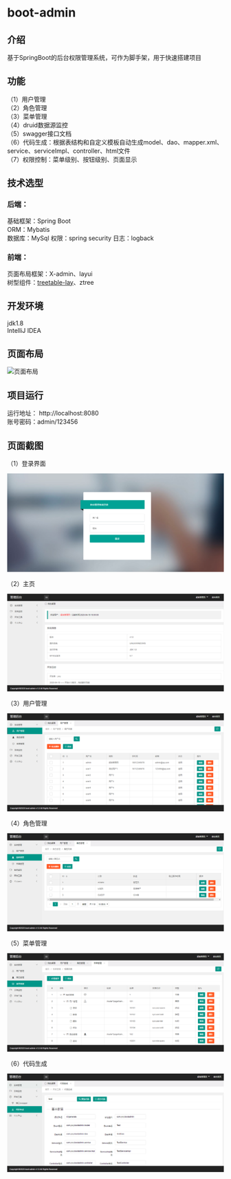 # boot-admin


## 介绍
基于SpringBoot的后台权限管理系统，可作为脚手架，用于快速搭建项目


## 功能
（1）用户管理  
（2）角色管理  
（3）菜单管理  
（4）druid数据源监控  
（5）swagger接口文档  
（6）代码生成：根据表结构和自定义模板自动生成model、dao、mapper.xml、service、serviceImpl、controller、html文件  
（7）权限控制：菜单级别、按钮级别、页面显示


## 技术选型
### 后端：
基础框架：Spring Boot  
ORM：Mybatis  
数据库：MySql
权限：spring security
日志：logback

### 前端：
页面布局框架：X-admin、layui    
树型组件：[treetable-lay](https://gitee.com/whvse/treetable-lay)、ztree

## 开发环境  
jdk1.8  
IntelliJ IDEA  


## 页面布局
![页面布局](https://github.com/stormjerome/boot-admin/tree/main/doc/页面布局.png)


## 项目运行
运行地址：
http://localhost:8080  
账号密码：admin/123456

## 页面截图 
（1）登录界面

![登录界面](doc/1.png)

（2）主页

![主页](doc/2.png)

（3）用户管理

![用户管理](doc/3.png)

（4）角色管理

![角色管理](doc/4.png)

（5）菜单管理

![菜单管理](doc/5.png)

（6）代码生成

![代码生成](doc/6.png)
